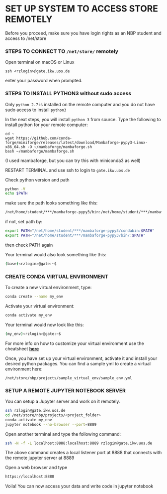 # SET UP SYSTEM TO ACCESS STORE REMOTELY

Before you proceed, make sure you have login rights as an NBP student and access to /net/store

### STEPS TO CONNECT TO `/net/store/` remotely

Open terminal on macOS or Linux
```
ssh <rzlogin>@gate.ikw.uos.de
```
enter your password when prompted.


### STEPS TO INSTALL PYTHON3 without sudo access
Only `python 2.7` is installed on the remote computer and you do not have sudo access to install `python3`

In the next steps, you will install `python 3` from source. Type the following to install python for your remote computer:

```
cd ~
wget https://github.com/conda-forge/miniforge/releases/latest/download/Mambaforge-pypy3-Linux-x86_64.sh -O ~/mambaforge/mambaforge.sh
bash ~/mambaforge/mambaforge.sh
```
(I used mambaforge, but you can try this with miniconda3 as well)

RESTART TERMINAL and use ssh to login to `gate.ikw.uos.de`

Check python version and path
```bash
python -V
echo $PATH
```
make sure the path looks something like this:

```bash
/net/home/student/***/mambaforge-pypy3/bin:/net/home/student/***/mambaforge-pypy3/condabin:
```
if not, set path by:

```bash
export PATH="/net/home/student/***/mambaforge-pypy3/condabin:$PATH"
export PATH="/net/home/student/***/mambaforge-pypy3/bin/:$PATH"
```
then check PATH again

Your terminal would also look something like this:
```bash
(base)<rzlogin>@gate:~$
```

### CREATE CONDA VIRTUAL ENVIRONMENT

To create a new virtual environment, type:
```bash
conda create --name my_env
```
Activate your virtual environment:
```bash
conda activate my_env
```
Your terminal would now look like this:
```bash
(my_env)<rzlogin>@gate:~$
```
For more info on how to customize your virtual environment use the cheatsheet [**here**](https://docs.conda.io/projects/conda/en/4.6.0/_downloads/52a95608c49671267e40c689e0bc00ca/conda-cheatsheet.pdf)

Once, you have set up your virtual environment, activate it and install your desired python packages. You can find a sample yml to create a virtual environment here:

`/net/store/nbp/projects/sample_virtual_env/sample_env.yml`

### SETUP A REMOTE JUPYTER NOTEBOOK SERVER

You can setup a Jupyter server and work on it remotely.

```bash
ssh rzlogin@gate.ikw.uos.de
cd /net/store/nbp/projects/<project_folder>
conda activate my_env
jupyter notebook --no-browser --port=8889
```
Open another terminal and type the following command:

```bash
ssh -N -f -L localhost:8888:localhost:8889 rzlogin@gate.ikw.uos.de
```
The above command creates a local listener port at 8888 that connects with the remote jupyter server at 8889

Open a web browser and type

```html
https://localhost:8888
```
Voila! You can now access your data and write code in jupyter notebook
